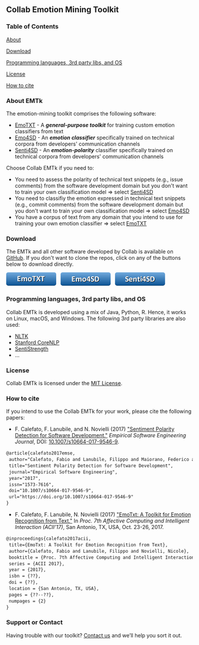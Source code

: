 ## Collab Emotion Mining Toolkit

### Table of Contents

[About](#about)

[Download](#download)

[Programming languages, 3rd party libs, and OS](#programming-languages-3rd-party-libs-and-os)

[License](#license)

[How to cite](#how-to-cite)

### About EMTk

The emotion-mining toolkit comprises the following software:
* [EmoTXT](https://github.com/collab-uniba/Emotion_and_Polarity_SO) - A ***general-purpose toolkit*** for training custom emotion classifiers from text
* [Emo4SD](https://github.com/collab-uniba/Emo4SD) - An ***emotion classifier*** specifically trained on technical corpora from developers' communication channels
* [Senti4SD](https://github.com/collab-uniba/Senti4SD) - An ***emotion-polarity*** classifier specifically trained on technical corpora from developers' communication channels

Choose Collab EMTk if you need to:
* You need to assess the polarity of technical text snippets (e.g., issue comments) from the software development domain but you don't want to train your own classification model => select [Senti4SD](https://github.com/collab-uniba/Senti4SD)
* You need to classifiy the emotion expressed in technical text snippets (e.g., commit comments) from the software development domain but you don't want to train your own classification model => select [Emo4SD](https://github.com/collab-uniba/Emo4SD)
* You have a corpus of text from any domain that you intend to use for training your own emotion classifier => select [EmoTXT](https://github.com/collab-uniba/Emotion_and_Polarity_SO)

### Download

The EMTk and all other software developed by Collab is available on [GitHub](https://github.com/collab-uniba). If you don't want to clone the repos, click on any of the buttons below to download directly.

<a href="https://github.com/collab-uniba/Emotion_and_Polarity_SO/archive/master.zip">![EmoTXT](./img/button_emotxt.png)</a>
&nbsp;
<a href="">![Emo4SD](./img/button_emosd.png)</a>
&nbsp;
<a href="https://github.com/collab-uniba/Senti4SD/archive/master.zip">![Senti4SD](./img/button_sentisd.png)</a>

### Programming languages, 3rd party libs, and OS

Collab EMTk is developed using a mix of Java, Python, R. Hence, it works on Linux, macOS, and Windows. The following 3rd party libraries are also used:
* [NLTK](http://www.nltk.org)
* [Stanford CoreNLP](https://stanfordnlp.github.io/CoreNLP/index.html)
* [SentiStrength](http://sentistrength.wlv.ac.uk)
* ...

### License

Collab EMTk is licensed under the [MIT License](https://github.com/collab-uniba/emtk/blob/master/LICENSE).

### How to cite

If you intend to use the Collab EMTk for your work, please cite the following papers:

* F. Calefato, F. Lanubile, and N. Novielli (2017) <a href="https://arxiv.org/pdf/1709.02984.pdf">"Sentiment Polarity Detection for Software Development."</a> *Empirical Software Engineering Journal*, DOI: <a href="http://dx.doi.org/10.1007/s10664-017-9546-9">10.1007/s10664-017-9546-9</a>. 
```latex
@article{calefato2017emse,
 author="Calefato, Fabio and Lanubile, Filippo and Maiorano, Federico and Novielli, Nicole",
 title="Sentiment Polarity Detection for Software Development",
 journal="Empirical Software Engineering",
 year="2017",
 issn="1573-7616",
 doi="10.1007/s10664-017-9546-9",
 url="https://doi.org/10.1007/s10664-017-9546-9"
}
```

* F. Calefato, F. Lanubile, N. Novielli (2017) <a href="https://arxiv.org/pdf/1708.03892.pdf">"EmoTxt: A Toolkit for Emotion Recognition from Text."</a> In *Proc. 7th Affective Computing and Intelligent Interaction (ACII’17)*, San Antonio, TX, USA, Oct. 23-26, 2017.
```latex
@inproceedings{calefato2017acii,
 title={EmoTxt: A Toolkit for Emotion Recognition from Text},
 author={Calefato, Fabio and Lanubile, Filippo and Novielli, Nicole},
 booktitle = {Proc. 7th Affective Computing and Intelligent Interaction},
 series = {ACII 2017},
 year = {2017},
 isbn = {??},
 doi = {??},
 location = {San Antonio, TX, USA},
 pages = {??--??},
 numpages = {2}
}
```

### Support or Contact

Having trouble with our toolkit? [Contact us](http://collab.di.unibait/members) and we’ll help you sort it out.

